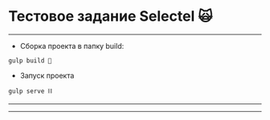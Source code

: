 # Тестовое задание Selectel 🙀
--------------

- Cборка проекта в папку build:
```
gulp build 🔧
```
- Запуск проекта

```
gulp serve ⛓
```
--------------
--------------